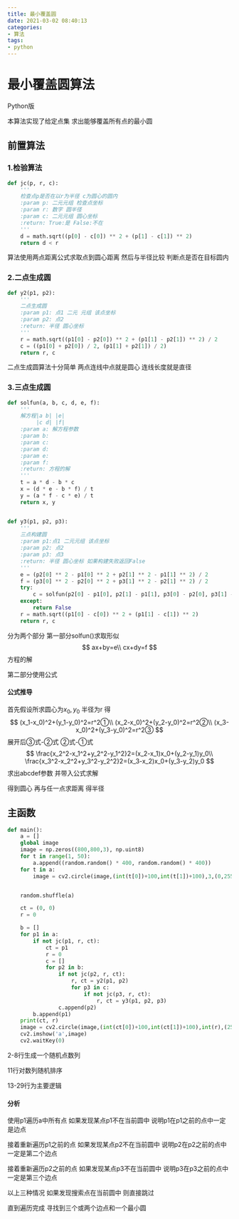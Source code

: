 ```yaml
---
title: 最小覆盖圆
date: 2021-03-02 08:40:13
categories:
- 算法
tags:
- python
---
```


# 最小覆盖圆算法

Python版

本算法实现了给定点集 求出能够覆盖所有点的最小圆

<!-- more -->

## 前置算法

### 1.检验算法

```python
def jc(p, r, c):
    '''
    检查点p是否在以r为半径 c为圆心的圆内
    :param p: 二元元组 检查点坐标
    :param r: 数字 圆半径
    :param c: 二元元组 圆心坐标
    :return: True:是 False:不在
    '''
    d = math.sqrt((p[0] - c[0]) ** 2 + (p[1] - c[1]) ** 2)
    return d < r
```

算法使用两点距离公式求取点到圆心距离 然后与半径比较 判断点是否在目标圆内

### 2.二点生成圆

```python
def y2(p1, p2):
    '''
    二点生成圆
    :param p1: 点1 二元 元组 该点坐标
    :param p2: 点2
    :return: 半径 圆心坐标
    '''
    r = math.sqrt((p1[0] - p2[0]) ** 2 + (p1[1] - p2[1]) ** 2) / 2
    c = ((p1[0] + p2[0]) / 2, (p1[1] + p2[1]) / 2)
    return r, c
```

二点生成圆算法十分简单 两点连线中点就是圆心 连线长度就是直径

### 3.三点生成圆

```python
def solfun(a, b, c, d, e, f):
    '''
    解方程|a b| |e|
         |c d| |f|
    :param a: 解方程参数
    :param b:
    :param c:
    :param d:
    :param e:
    :param f:
    :return: 方程的解
    '''
    t = a * d - b * c
    x = (d * e - b * f) / t
    y = (a * f - c * e) / t
    return x, y


def y3(p1, p2, p3):
    '''
    三点构建圆
    :param p1:点1 二元元组 该点坐标
    :param p2: 点2
    :param p3: 点3
    :return: 半径 圆心坐标 如果构建失败返回False
    '''
    e = (p2[0] ** 2 - p1[0] ** 2 + p2[1] ** 2 - p1[1] ** 2) / 2
    f = (p3[0] ** 2 - p2[0] ** 2 + p3[1] ** 2 - p2[1] ** 2) / 2
    try:
        c = solfun(p2[0] - p1[0], p2[1] - p1[1], p3[0] - p2[0], p3[1] - p2[1], e, f)
    except:
        return False
    r = math.sqrt((p1[0] - c[0]) ** 2 + (p1[1] - c[1]) ** 2)
    return r, c
```

分为两个部分 第一部分solfun()求取形似
$$
ax+by=e\\
cx+dy=f
$$
方程的解

第二部分使用公式

#### 公式推导

首先假设所求圆心为$x_0,y_0$ 半径为r 得
$$
(x_1-x_0)^2+(y_1-y_0)^2=r^2①\\
(x_2-x_0)^2+(y_2-y_0)^2=r^2②\\
(x_3-x_0)^2+(y_3-y_0)^2=r^2③
$$
展开后③式-②式 ②式-①式
$$
\frac{x_2^2-x_1^2+y_2^2-y_1^2}2=(x_2-x_1)x_0+(y_2-y_1)y_0\\
\frac{x_3^2-x_2^2+y_3^2-y_2^2}2=(x_3-x_2)x_0+(y_3-y_2)y_0
$$
求出abcdef参数 并带入公式求解

得到圆心 再与任一点求距离 得半径

## 主函数

```python
def main():
    a = []
    global image
    image = np.zeros((800,800,3), np.uint8)
    for t in range(1, 50):
        a.append((random.random() * 400, random.random() * 400))
    for t in a:
        image = cv2.circle(image,(int(t[0])+100,int(t[1])+100),3,(0,255,255))


    random.shuffle(a)

    ct = (0, 0)
    r = 0

    b = []
    for p1 in a:
        if not jc(p1, r, ct):
            ct = p1
            r = 0
            c = []
            for p2 in b:
                if not jc(p2, r, ct):
                    r, ct = y2(p1, p2)
                    for p3 in c:
                        if not jc(p3, r, ct):
                            r, ct = y3(p1, p2, p3)
                c.append(p2)
        b.append(p1)
    print(ct, r)
    image = cv2.circle(image,(int(ct[0])+100,int(ct[1])+100),int(r),(255,255,255))
    cv2.imshow('a',image)
    cv2.waitKey(0)
```

2-8行生成一个随机点数列

11行对数列随机排序

13-29行为主要逻辑

#### 分析

使用p1遍历a中所有点 如果发现某点p1不在当前圆中 说明p1在p1之前的点中一定是边点

接着重新遍历p1之前的点 如果发现某点p2不在当前圆中 说明p2在p2之前的点中一定是第二个边点

接着重新遍历p2之前的点 如果发现某点p3不在当前圆中 说明p3在p3之前的点中一定是第三个边点

以上三种情况 如果发现搜索点在当前圆中 则直接跳过

直到遍历完成 寻找到三个或两个边点和一个最小圆


